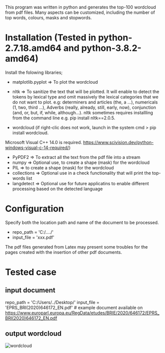 This program was written in python and generates the top-100 wordcloud from pdf files. Many aspects can be customized, including the number of top words, colours, masks and stopwords.

# Installation (Tested in python-2.7.18.amd64 and python-3.8.2-amd64)
Install the folowing libraries;

* matplotlib.pyplot => To plot the wordcloud
* nltk => To sanitize the text that will be plotted. It will enable to detect the tokens by lexical type and omit massively the lexical categories that we do not want to plot. e.g: determiners and articles (the, a ...), numericals (1, two, third ...),  Adverbs (really, already, still, early, now), conjunction (and, or, but, if, while, although...). nltk sometimes requires installling from the command line e.g. pip install nltk==2.0.5.

* wordcloud (if right-clic does not work, launch in the system cmd > pip install wordcloud.

Microsoft Visual C++ 14.0 is required. https://www.scivision.dev/python-windows-visual-c-14-required/)
* PyPDF2 => To extract all the text from the pdf file into a stream
* numpy => Optional use, to create a shape (mask) for the wordcloud
* PIL => to create a shape (mask) for the wordcloud
* collections => Optional use in a check functionality that will print the top-words list
* langdetect => Optional use for future applicatins to enable different processing based on the detected language

# Configuration
Specify both the location path and name of the document to be processed.
* repo_path = 'C:/..../'
* input_file = 'xxx.pdf'

The pdf files generated from Latex may present some troubles for the pages created with the insertion of other pdf documents.

# Tested case
## input document
repo_path = 'C:/Users/../Desktop/'
input_file = 'EPRS_BRI(2020)646172_EN.pdf' # example document available on https://www.europarl.europa.eu/RegData/etudes/BRIE/2020/646172/EPRS_BRI(2020)646172_EN.pdf

## output wordcloud
![wordcloud](https://user-images.githubusercontent.com/28622444/81429128-43904f00-9155-11ea-94e6-e9b58ef072ca.png)

